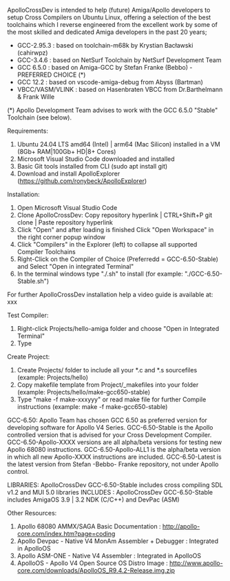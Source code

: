 ApolloCrossDev is intended to help (future) Amiga/Apollo developers to setup Cross Compilers on Ubuntu Linux, offering a selection of the best toolchains which I  reverse engineered from the excellent work by some of the most skilled and dedicated Amiga developers in the past 20 years;

- GCC-2.95.3        : based on toolchain-m68k by Krystian Bacławski (cahirwpz)
- GCC-3.4.6         : based on NetSurf Toolchain by NetSurf Development Team
- GCC 6.5.0         : based on Amiga-GCC by Stefan Franke (Bebbo) - PREFERRED CHOICE (*)
- GCC 12.2          : based on vscode-amiga-debug from Abyss (Bartman)
- VBCC/VASM/VLINK   : based on Hasenbraten VBCC from Dr.Barthelmann & Frank Wille

(*) Apollo Development Team advises to work with the GCC 6.5.0 "Stable" Toolchain (see below).

Requirements:
1. Ubuntu 24.04 LTS amd64 (Intel) | arm64 (Mac Silicon) installed in a VM (8Gb+ RAM|100Gb+ HD|8+ Cores) 
2. Microsoft Visual Studio Code downloaded and installed
3. Basic Git tools installed from CLI (sudo apt install git)
4. Download and install ApolloExplorer (https://github.com/ronybeck/ApolloExplorer)

Installation:
1. Open Microsoft Visual Studio Code
2. Clone ApolloCrossDev: Copy repository hyperlink | CTRL+Shift+P git clone | Paste repository hyperlink
3. Click "Open" and after loading is finished Click "Open Workspace" in the right corner popup window
4. Click "Compilers" in the Explorer (left) to collapse all supported Compiler Toolchains
5. Right-Click on the Compiler of Choice (Preferredd = GCC-6.50-Stable) and Select "Open in integrated Terminal"
6. In the terminal windows type "./<Compiler>.sh" to install (for example: "./GCC-6.50-Stable.sh")

For further ApolloCrossDev installation help a video guide is available at: xxx

Test Compiler:
1. Right-click Projects/hello-amiga folder and choose "Open in Integrated Terminal"
2. Type 

Create Project:
1. Create Projects/<mysource> folder to include all your *.c and *.s sourcefiles (example: Projects/hello)
2. Copy makefile template from Project/_makefiles into your folder (example: Projects/hello/make-gcc650-stable)
3. Type "make -f make-xxxyyy" or read make file for further Compile instructions (example: make -f make-gcc650-stable)

GCC-6.50:
Apollo Team has chosen GCC 6.50 as preferred version for developing software for Apollo V4 Series.
GCC-6.50-Stable is the Apollo controlled version that is advised for your Cross Development Compiler.
GCC-6.50-Apollo-XXXX versions are all alpha/beta versions for testing new Apollo 68080 instructions.
GCC-6.50-Apollo-ALL1 is the alpha/beta version in which all new Apollo-XXXX instructions are included.
GCC-6.50-Latest is the latest version from Stefan -Bebbo- Franke repository, not under Apollo control.

LIBRARIES: ApolloCrossDev GCC-6.50-Stable includes cross compiling SDL v1.2 and MUI 5.0 libraries
INCLUDES : ApolloCrossDev GCC-6.50-Stable includes AmigaOS 3.9 | 3.2 NDK (C/C++) and DevPac (ASM)

Other Resources:
1. Apollo 68080 AMMX/SAGA Basic Documentation            : http://apollo-core.com/index.htm?page=coding
2. Apollo Devpac - Native V4 MonAm Assembler + Debugger  : Integrated in ApolloOS
3. Apollo ASM-ONE - Native V4 Assembler                  : Integrated in ApolloOS
4. ApolloOS - Apollo V4 Open Source OS Distro Image      : http://www.apollo-core.com/downloads/ApolloOS_R9.4.2-Release.img.zip
